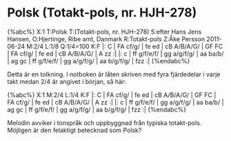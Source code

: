 # Polsk (Totakt-pols, nr. HJH-278)

{%abc%}
X:1
T:Polsk
T:(Totakt-pols, nr. HJH-278)
S:efter Hans Jens Hansen,
O:Hjertinge, Ribe amt, Danmark
R:Totakt-pols
Z:Åke Persson 2011-06-24
M:2/4
L:1/8
Q:1/4=100
K:F
|: C | FA cf/g/ | fe ed | cB A/B/A/G/ | GF FC | FA cf/g/ | fe ed | cB A/B/A/G/ | A zz :|
|: c | ff g/f/e/f/ | gg a/g/f/g/ | aa ba/b/ | ag gc | ff g/f/e/f/ | gg a/g/f/g/ | aa b/g/f/g/ | fzz :| 
{%endabc%}

Detta är en tolkning. I notboken är låten skriven med fyra fjärdedelar i varje takt medan 2/4 är angivet i början, så här:

{%abc%}
X:1
M:2/4
L:1/4
K:F
|: C | FA cf/g/ | fe ed | cB A/B/A/G/ | GF FC | FA cf/g/ | fe ed | cB A/B/A/G/ | A zz :|
|: c | ff g/f/e/f/ | gg a/g/f/g/ | aa ba/b/ | ag gc | ff g/f/e/f/ | gg a/g/f/g/ | aa b/g/f/g/ | fzz :| 
{%endabc%}

Melodin avviker i tonspråk och uppbyggnad från typiska totakt-pols. Möjligen är den felaktigt betecknad som Polsk?
